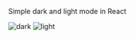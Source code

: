 Simple dark and light mode in React


![dark](https://user-images.githubusercontent.com/17913209/223287284-e6709d87-9857-40b1-a148-0a88f6552b43.png)
![light](https://user-images.githubusercontent.com/17913209/223287294-8095ccf9-bf12-4bc0-8785-052fe00e7d68.png)
